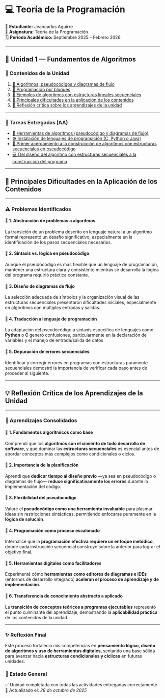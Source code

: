 # 💻 Teoría de la Programación  
📘 **Estudiante:** Jeancarlos Aguirre  
🏫 **Asignatura:** Teoría de la Programación  
🗓️ **Período Académico:** Septiembre 2025 – Febrero 2026  

---

## 🧩 Unidad 1 — Fundamentos de Algoritmos  

### 📖 Contenidos de la Unidad
1. [🔹 Algoritmos, pseudocódigos y diagramas de flujo](contenidosUnidad/algoritmos)
2. [🔹 Programación por bloques](contenidosUnidad/programacionBloques)
3. [🔹 Ejemplos de algoritmos con estructuras lineales secuenciales](contenidosUnidad/algoritmos/pseudocodigos)  
4. [🔹 Principales dificultades en la aplicación de los contenidos](contenidosUnidad/dificultadesAp.md)
5. [🔹 Reflexión crítica sobre los aprendizajes de la unidad](contenidosUnidad/refelexionCritica.md)

---

### 📂 Tareas Entregadas (AA)
- [🧠 Herramientas de algoritmos (pseudocódigo y diagramas de flujo)](tareasEntregadas/Actividad_1_Teoria_de_la_Programacion_Jeancarlos_Aguirre.pdf)
- [⚙️ Instalación de lenguajes de programación (C, Python o Java)](tareasEntregadas/AA_Actividad_Nro2_Teoria_de_la_Programacion_Jeancarlos_Aguirre.pdf)
- [🧩 Primer acercamiento a la construcción de algoritmos con estructuras secuenciales en pseudocódigo](tareasEntregadas/APE_Nro._1_Teoria_de_la_Programacion_Jeancarlos_Aguirre.pdf)
- [💻 Del diseño del algoritmo con estructuras secuenciales a la construcción del programa](tareasEntregadas/APE_Teoría_de_la_programación_Unidad_1_Jeancarlos_Aguirre_Del_diseño_del_algoritmo.pdf)

---

## 🚧 Principales Dificultades en la Aplicación de los Contenidos  

---

### ⚠️ **Problemas Identificados**

#### 🔹 1. Abstracción de problemas a algoritmos  
La transición de un problema descrito en lenguaje natural a un algoritmo formal representó un desafío significativo, especialmente en la identificación de los pasos secuenciales necesarios.

#### 🔹 2. Sintaxis vs. lógica en pseudocódigo  
Aunque el pseudocódigo es más flexible que un lenguaje de programación, mantener una estructura clara y consistente mientras se desarrolla la lógica del programa requirió práctica constante.

#### 🔹 3. Diseño de diagramas de flujo  
La selección adecuada de símbolos y la organización visual de las estructuras secuenciales presentaron dificultades iniciales, especialmente en algoritmos con múltiples entradas y salidas.

#### 🔹 4. Traducción a lenguaje de programación  
La adaptación del pseudocódigo a sintaxis específica de lenguajes como **Python** o **C** generó confusiones, particularmente en la declaración de variables y el manejo de entrada/salida de datos.

#### 🔹 5. Depuración de errores secuenciales  
Identificar y corregir errores en programas con estructuras puramente secuenciales demostró la importancia de verificar cada paso antes de proceder al siguiente.

---

## 💡 Reflexión Crítica de los Aprendizajes de la Unidad  

---

### 🧠 **Aprendizajes Consolidados**

#### 🔹 1. Fundamentos algorítmicos como base  
Comprendí que los **algoritmos son el cimiento de todo desarrollo de software**, y que dominar las **estructuras secuenciales** es esencial antes de abordar conceptos más complejos como condicionales o ciclos.

#### 🔹 2. Importancia de la planificación  
Aprendí que **dedicar tiempo al diseño previo** —ya sea en pseudocódigo o diagramas de flujo— **reduce significativamente los errores** durante la implementación del código.

#### 🔹 3. Flexibilidad del pseudocódigo  
Valoré el **pseudocódigo como una herramienta invaluable** para plasmar ideas sin restricciones sintácticas, permitiendo enfocarse puramente en la **lógica de solución**.

#### 🔹 4. Programación como proceso escalonado  
Internalicé que la **programación efectiva requiere un enfoque metódico**, donde cada instrucción secuencial construye sobre la anterior para lograr el objetivo final.

#### 🔹 5. Herramientas digitales como facilitadores  
Experimenté cómo **herramientas como editores de diagramas e IDEs** (entornos de desarrollo integrado) **aceleran el proceso de aprendizaje y de implementación**.

#### 🔹 6. Transferencia de conocimiento abstracto a aplicado  
La **transición de conceptos teóricos a programas ejecutables** representó el punto culminante del aprendizaje, demostrando la **aplicabilidad práctica** de los contenidos de la unidad.

---

### ✨ **Reflexión Final**
Este proceso fortaleció mis competencias en **pensamiento lógico, diseño de algoritmos y uso de herramientas digitales**, sentando una base sólida para avanzar hacia **estructuras condicionales y cíclicas** en futuras unidades.


### 🏁 Estado General  
✅ Unidad completada con todas las actividades entregadas correctamente.  
📅 Actualizado el: *28 de octubre de 2025*
